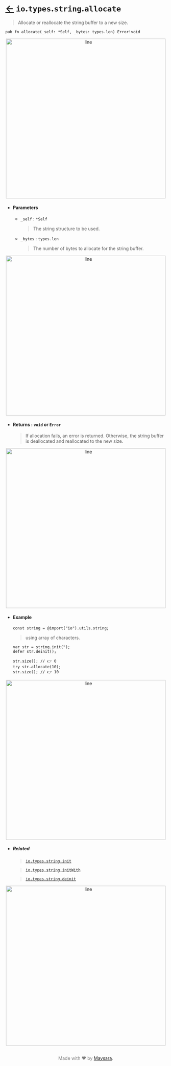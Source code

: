 # [←](../readme.md) `io`.`types`.`string`.`allocate`

> Allocate or reallocate the string buffer to a new size.

```zig
pub fn allocate(_self: *Self, _bytes: types.len) Error!void
```


<div align="center">
<img src="https://raw.githubusercontent.com/Super-ZIG/io/refs/heads/main/docs/dist/img/md/line.png" alt="line" style="width:500px;"/>
</div>

- #### Parameters

    - `_self` : `*Self`

        > The string structure to be used.

    - `_bytes` : `types.len`

        > The number of bytes to allocate for the string buffer.

<div align="center">
<img src="https://raw.githubusercontent.com/Super-ZIG/io/refs/heads/main/docs/dist/img/md/line.png" alt="line" style="width:500px;"/>
</div>

- #### Returns : `void` or `Error`

    > If allocation fails, an error is returned. Otherwise, the string buffer is deallocated and reallocated to the new size.

<div align="center">
<img src="https://raw.githubusercontent.com/Super-ZIG/io/refs/heads/main/docs/dist/img/md/line.png" alt="line" style="width:500px;"/>
</div>

- #### Example

    ```zig
    const string = @import("io").utils.string;
    ```

    > using array of characters.

    ```zig
    var str = string.init(");
    defer str.deinit();

    str.size(); // 👉 0
    try str.allocate(10);
    str.size(); // 👉 10
    ```

<div align="center">
<img src="https://raw.githubusercontent.com/Super-ZIG/io/refs/heads/main/docs/dist/img/md/line.png" alt="line" style="width:500px;"/>
</div>

- ##### Related

  > [`io.types.string.init`](./init.md)

  > [`io.types.string.initWith`](./initWith.md)

  > [`io.types.string.deinit`](./deinit.md)

<div align="center">
<img src="https://raw.githubusercontent.com/Super-ZIG/io/refs/heads/main/docs/dist/img/md/line.png" alt="line" style="width:500px;"/>
</div>

<p align="center" style="color:grey;"><br />Made with ❤️ by <a href="http://github.com/maysara-elshewehy" target="blank">Maysara</a>.</p>
